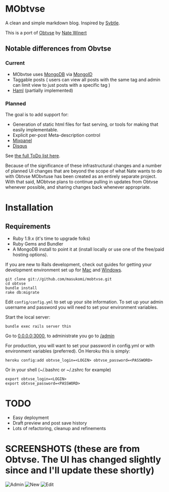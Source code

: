 MObtvse
================
A clean and simple markdown blog.  Inspired by [Svbtle](http://svbtle.com).

This is a port of  [Obtvse](https://github.com/NateW/obtvse) by [Nate Winert](http://natewienert.com/) 

## Notable differences from Obvtse
### Current

* MObvtse uses [MongoDB](www.mongodb.org) via [MongoID](mongoid.org)
* Taggable posts ( users can view all posts with the same tag and admin can limit view to just posts with a specific tag )
* [Haml](http://haml-lang.com/) (partially implemented)

### Planned
The goal is to add support for:

* Generation of static html files for fast serving, or tools for making that easily implementable.
* Explicit per-post Meta-description control
* [Mixpanel](http://mixpanel.com/)
* [Disqus](http://disqus.com) 

See [the full ToDo list here](https://github.com/masukomi/mobtvse/blob/master/ToDo.mkdn).

Because of the significance of these infrastructural changes and a number of planned UI changes that are beyond the scope of what Nate wants to do with Obtvse MObvtuse has been created as an entirely separate project. With that said, MObtvse plans to continue pulling in updates from Obtvse whenever possible, and sharing changes back whenever appropriate. 


Installation
============

## Requirements
* Ruby 1.9.x (it's time to upgrade folks)
* Ruby Gems and Bundler 
* A MongoDB install to point it at (install locally or use one of the free/paid hosting options). 

If you are new to Rails development, check out guides for getting your development environment set up for [Mac](http://astonj.com/tech/setting-up-a-ruby-dev-enviroment-on-lion/) and [Windows](http://jelaniharris.com/2011/installing-ruby-on-rails-3-in-windows/).

    git clone git://github.com/masukomi/mobtvse.git
    cd obtvse
    bundle install
    rake db:migrate

Edit `config/config.yml` to set up your site information.  To set up your admin username and password you will need to set your environment variables.

Start the local server:

    bundle exec rails server thin

Go to [0.0.0.0:3000](http://0.0.0.0:3000/), to administrate you go to [/admin](http://0.0.0.0:3000/admin)

For production, you will want to set your password in config.yml or with environment variables (preferred).  On Heroku this is simply:

    heroku config:add obtvse_login=<LOGIN> obtvse_password=<PASSWORD>

Or in your shell (~/.bashrc or ~/.zshrc for example)

    export obtvse_login=<LOGIN>
    export obtvse_password=<PASSWORD>



TODO
====
- Easy deployment
- Draft preview and post save history
- Lots of refactoring, cleanup and refinements



SCREENSHOTS (these are from Obtvse. The UI has changed slightly since and I'll update these shortly)
===========
![Admin](http://i.imgur.com/OVr7q.png)
![New](http://i.imgur.com/MTm2c.png)
![Edit](http://i.imgur.com/VSR7M.png)
